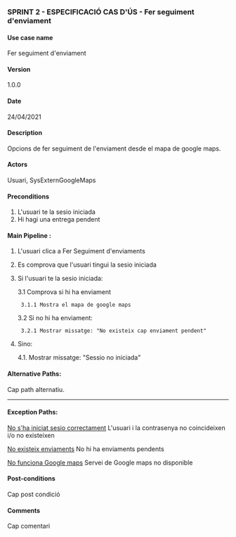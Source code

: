 ### SPRINT 2 - ESPECIFICACIÓ CAS D'ÚS - Fer seguiment d'enviament

#### Use case name
Fer seguiment d'enviament

#### Version
1.0.0

#### Date
24/04/2021

#### Description
Opcions de fer seguiment de l'enviament desde el mapa de google maps.

#### Actors
Usuari, SysExternGoogleMaps

#### Preconditions
1. L'usuari te la sesio iniciada
2. Hi hagi una entrega pendent


#### Main Pipeline :

1. L'usuari clica a Fer Seguiment d'enviaments

2. Es comprova que l'usuari tingui la sesio iniciada

3. Si l'usuari te la sesio iniciada:

    3.1 Comprova si hi ha enviament
        
        3.1.1 Mostra el mapa de google maps
        
    3.2 Si no hi ha enviament:
        
        3.2.1 Mostrar missatge: "No existeix cap enviament pendent"

4. Sino:
    
    4.1. Mostrar missatge: "Sessio no iniciada"

#### Alternative Paths:
Cap path alternatiu.

---
#### Exception Paths:

<u>No s'ha iniciat sesio correctament</u>
L'usuari i la contrasenya no coincideixen i/o no existeixen

<u>No existeix enviaments</u>
No hi ha enviaments pendents

<u>No funciona Google maps</u>
Servei de Google maps no disponible

#### Post-conditions
Cap post condició

#### Comments
Cap comentari
